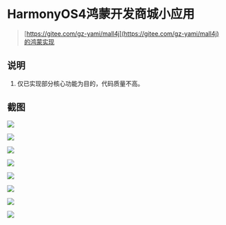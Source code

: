 # HarmonyOS4鸿蒙开发商城小应用

>  [https://gitee.com/gz-yami/mall4j](https://gitee.com/gz-yami/mall4j)的鸿蒙实现

## 说明
1. 仅已实现部分核心功能为目的，代码质量不高。

## 截图

![](./preview/01.png)
      
![](./preview/02.png)
      
![](./preview/03.png)
      
![](./preview/04.png)
      
![](./preview/05.png)
      
![](./preview/06.png)
      
![](./preview/07.png)
      
![](./preview/08.png)

